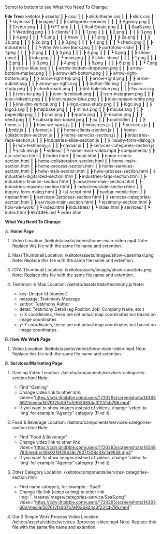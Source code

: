 Scrool to bottom to see What You Need To Change:

**File Tree:**
keitoto/
┣ assets/
┃ ┣ css/
┃ ┃ ┣ slick-theme.css
┃ ┃ ┣ slick.css
┃ ┃ ┗ style.css
┃ ┣ images/
┃ ┃ ┣ categories-service/
┃ ┃ ┃ ┣ Agency.png
┃ ┃ ┃ ┣ Crypto.png
┃ ┃ ┃ ┣ NFT.png
┃ ┃ ┃ ┣ Real Estate.png
┃ ┃ ┃ ┣ SaaS.png
┃ ┃ ┃ ┗ Wedding.png
┃ ┃ ┣ clients/
┃ ┃ ┃ ┣ 1.png
┃ ┃ ┃ ┣ 2.png
┃ ┃ ┃ ┣ 3.png
┃ ┃ ┃ ┣ 4.png
┃ ┃ ┃ ┗ 5.png
┃ ┃ ┣ hww/
┃ ┃ ┃ ┣ 1.png
┃ ┃ ┃ ┣ 2a.png
┃ ┃ ┃ ┣ 2b.png
┃ ┃ ┃ ┣ 2c.png
┃ ┃ ┃ ┣ 3.png
┃ ┃ ┃ ┣ 4.png
┃ ┃ ┃ ┗ check.png
┃ ┃ ┣ industries/
┃ ┃ ┃ ┗ Why We Love Bank.png
┃ ┃ ┣ portofolio-slide/
┃ ┃ ┃ ┣ 1.png
┃ ┃ ┃ ┣ 2.png
┃ ┃ ┃ ┣ 3.png
┃ ┃ ┃ ┣ 4.png
┃ ┃ ┃ ┗ 5.png
┃ ┃ ┣ show-case/
┃ ┃ ┃ ┣ iota.png
┃ ┃ ┃ ┗ maxi.png
┃ ┃ ┣ slide-show/
┃ ┃ ┃ ┣ 1.png
┃ ┃ ┃ ┣ 2.png
┃ ┃ ┃ ┣ 3.png
┃ ┃ ┃ ┣ 4.png
┃ ┃ ┃ ┣ 5.png
┃ ┃ ┃ ┣ 6.png
┃ ┃ ┃ ┗ 7.png
┃ ┃ ┣ arrow-blue.svg
┃ ┃ ┣ arrow-bottom-dropdown.png
┃ ┃ ┣ arrow-bottom-marker.png
┃ ┃ ┣ arrow-left-bottom.png
┃ ┃ ┣ arrow-right-bottom.png
┃ ┃ ┣ arrow-right-top.png
┃ ┃ ┣ arrow-right.png
┃ ┃ ┣ arrow-submit.svg
┃ ┃ ┣ arrow-up-right.svg
┃ ┃ ┣ button-file.svg
┃ ┃ ┣ case-study.png
┃ ┃ ┣ check-mark.png
┃ ┃ ┣ dot-hole-blue.png
┃ ┃ ┣ favicon.svg
┃ ┃ ┣ icon-be.png
┃ ┃ ┣ icon-facebook.png
┃ ┃ ┣ icon-instagram.png
┃ ┃ ┣ icon-linkedin.png
┃ ┃ ┣ icon-reason-blue.png
┃ ┃ ┣ icon-reason-white.png
┃ ┃ ┣ line-dot-vertical.png
┃ ┃ ┣ logo-case-study.png
┃ ┃ ┣ logo.svg
┃ ┃ ┣ logo3.svg
┃ ┃ ┣ mapbase.png
┃ ┃ ┣ minus.png
┃ ┃ ┣ mouse.svg
┃ ┃ ┣ paperclip.png
┃ ┃ ┣ plus.png
┃ ┃ ┣ quote.png
┃ ┃ ┣ resume.png
┃ ┃ ┣ send.png
┃ ┃ ┗ subscription-based.png
┃ ┣ js/
┃ ┃ ┣ controller/
┃ ┃ ┃ ┣ home.js
┃ ┃ ┃ ┣ how-we-work.js
┃ ┃ ┃ ┣ industries.js
┃ ┃ ┃ ┗ services.js
┃ ┃ ┣ body.js
┃ ┃ ┣ footer.js
┃ ┃ ┣ home-clients-section.js
┃ ┃ ┣ home-collaboration-section.js
┃ ┃ ┣ home-services-section.js
┃ ┃ ┣ industries-faqs-section.js
┃ ┃ ┣ industries-slide-section.js
┃ ┃ ┣ inquiry-form-dialog.js
┃ ┃ ┣ map-testimony.js
┃ ┃ ┣ navbar.js
┃ ┃ ┣ services-categories-section.js
┃ ┃ ┗ slick.min.js
┃ ┗ videos/
┃ ┗ home-main-video.mp4
┣ components/
┃ ┣ cta-section.html
┃ ┣ footer.html
┃ ┣ head.html
┃ ┣ home-clients-section.html
┃ ┣ home-collaboration-section.html
┃ ┣ home-main-section.html
┃ ┣ home-process-section.html
┃ ┣ home-services-section.html
┃ ┣ hww-main-section.html
┃ ┣ hww-process-section.html
┃ ┣ industries-digitalized-section.html
┃ ┣ industries-faqs-section.html
┃ ┣ industries-finance-section.html
┃ ┣ industries-main-section.html
┃ ┣ industries-reasons-section.html
┃ ┣ industries-slide-section.html
┃ ┣ inquiry-form-dialog.html
┃ ┣ list-script.html
┃ ┣ navbar-mobile.html
┃ ┣ navbar.html
┃ ┣ services-3process-section.html
┃ ┣ services-categories-section.html
┃ ┣ services-main-section.html
┃ ┗ testimony-section.html
┣ how-we-work/
┃ ┗ index.html
┣ industries/
┃ ┗ index.html
┣ services/
┃ ┗ index.html
┣ README.md
┗ index.html

**What You Need To Change:**

A. **Home Page**

1. Video
   Location: /keitoto/assets/videos/home-main-video.mp4
   Note: Replace this file with the same file name and extention.

2. Maxi Thumbnail
   Location: /keitoto/assets/images/show-case/maxi.png
   Note: Replace this file with the same file name and extention.

3. IOTA Thumbnail
   Location: /keitoto/assets/images/show-case/iota.png
   Note: Replace this file with the same file name and extention.

4. Testimoni in Map
   Location: /keitoto/assets/data/testimony.js
   Note:
   - key: Unique Id (number)
   - message: Testimony Message
   - author: Testimony Author
   - detail: Testimony Detail (eg Position Job, Company Nane, etc.)
   - x: X coordinates, these are not actual map coordinates but based on image coordinates.
   - y: Y coordinates, these are not actual map coordinates but based on image coordinates.

B. **How We Work Page**

1. Video
   Location: /keitoto/assets/videos/hww-main-video.mp4
   Note: Replace this file with the same file name and extention.

B. **Services/Marketing Page**

1. Gaming Video
   Location: /keitoto/components/services-categories-section.html
   Note:

   - Find "Gaming"
   - Change video link to other link:
     video="https://cdn.dribbble.com/users/1720295/screenshots/14383662/media/507612fa067b7e1036834c3f231cb796.mp4"
   - If you want to show images instead of videos, change 'video' to 'img' for example "Agency" category (Find it).

2. Food & Beverage
   Location: /keitoto/components/services-categories-section.html
   Note:

   - Find "Food & Beverage"
   - Change video link to other link
     video="https://cdn.dribbble.com/users/1720295/screenshots/14548783/media/49b0218f29b58c76271508c08c1a9938.mp4"
   - If you want to show images instead of videos, change 'video' to 'img' for example "Agency" category (Find it).

3. Other Category
   Location: /keitoto/components/services-categories-section.html

   - Find name category, for example : 'SaaS'
   - Change file link (video or img) to other link
     img="../assets/images/categories-service/SaaS.png"
     video="https://cdn.dribbble.com/users/1720295/screenshots/14383662/media/507612fa067b7e1036834c3f231cb796.mp4"

4. Our 3 Simple Work Process Video
   Location: /keitoto/assets/videos/services-3process-video.mp4
   Note: Replace this file with the same file name and extention.
